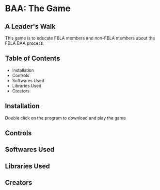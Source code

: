 # BAA: The Game
## A Leader's Walk 

This game is to educate FBLA members and non-FBLA members about the FBLA BAA process. 

## Table of Contents

* Installation
* Controls
* Softwares Used
* Libraries Used
* Creators

## Installation

Double click on the program to download and play the game

## Controls



## Softwares Used



## Libraries Used



## Creators

